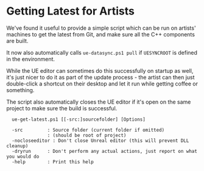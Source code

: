 # Getting Latest for Artists

We've found it useful to provide a simple script which can be run on artists'
machines to get the latest from Git, and make sure all the C++ components are
built. 

It now also automatically calls `ue-datasync.ps1 pull` if `UESYNCROOT` is defined
in the environment.

While the UE editor can sometimes do this successfully on startup as well,
it's just nicer to do it as part of the update process - the artist can then 
just double-click a shortcut on their desktop and let it run while getting
coffee or something.

The script also automatically closes the UE editor if it's open on the same
project to make sure the build is successful.

```
  ue-get-latest.ps1 [[-src:]sourcefolder] [Options]

  -src         : Source folder (current folder if omitted)
               : (should be root of project)
  -nocloseeditor : Don't close Unreal editor (this will prevent DLL cleanup)
  -dryrun      : Don't perform any actual actions, just report on what you would do
  -help        : Print this help
```

